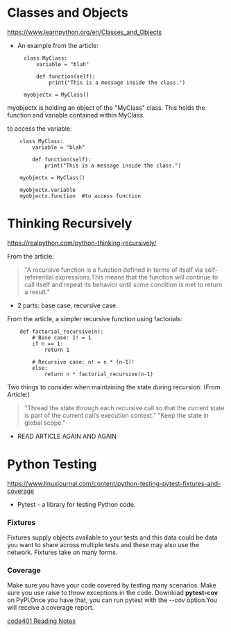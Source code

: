 # Classes and Objects
https://www.learnpython.org/en/Classes_and_Objects

- An example from the article:

        class MyClass:
            variable = "blah"

            def function(self):
                print("This is a message inside the class.")

        myobjectx = MyClass()

myobjectx is holding an object of the "MyClass" class. This holds the function and variable contained within MyClass.

to access the variable:

        class MyClass:
            variable = "blah"

            def function(self):
                print("This is a message inside the class.")

        myobjectx = MyClass()

        myobjectx.variable
        myobjectx.function  #to access function

# Thinking Recursively
https://realpython.com/python-thinking-recursively/

From the article:

> "A recursive function is a function defined in terms of itself via self-referential expressions.This means that the function will continue to call itself and repeat its behavior until some condition is met to return a result."

- 2 parts: base case, recursive case.

From the article, a simpler recursive function using factorials:

        def factorial_recursive(n):
            # Base case: 1! = 1
            if n == 1:
                return 1

            # Recursive case: n! = n * (n-1)!
            else:
                return n * factorial_recursive(n-1)

Two things to consider when maintaining the state during recursion: (From Article:)

> "Thread the state through each recursive call so that the current state is part of the current call’s execution context."
> "Keep the state in global scope."

- READ ARTICLE AGAIN AND AGAIN

# Python Testing

https://www.linuxjournal.com/content/python-testing-pytest-fixtures-and-coverage

- Pytest - a library for testing Python code.

### Fixtures

Fixtures supply objects available to your tests and this data could be data you want to share across multiple tests and these may also use the network. Fixtures take on many forms.

### Coverage

Make sure you have your code covered by testing many scenarios. Make sure you use raise to throw exceptions in the code. Download **pytest-cov** on PyPl.Once you have that, you can run pytest with the --cov option.You will receive a coverage report. 

[code401 Reading Notes](../401Python/code401Table.md)